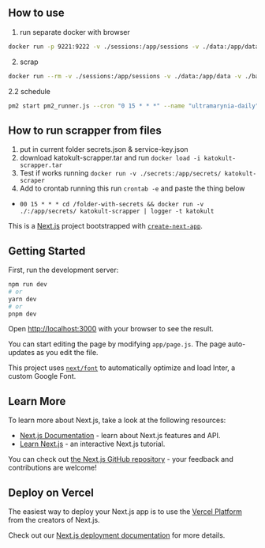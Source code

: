 ## How to use

1. run separate docker with browser 
```bash
docker run -p 9221:9222 -v ./sessions:/app/sessions -v ./data:/app/data -v ./backend-services:/app/backend-services -v ./secrets:/app/secrets/ katokult-scraper node ./backend-services/start-scraper-browser.js
```
2. scrap
```bash
docker run --rm -v ./sessions:/app/sessions -v ./data:/app/data -v ./backend-services:/app/backend-services -v ./secrets:/app/secrets/ katokult-scraper node ./backend-services/start-scraper.js
```
2.2 schedule
```bash
pm2 start pm2_runner.js --cron "0 15 * * *" --name "ultramarynia-daily"
```


## How to run scrapper from files
1. put in current folder secrets.json & service-key.json
2. download katokult-scrapper.tar and run `docker load -i katokult-scrapper.tar`
3. Test if works running  `docker run -v ./secrets:/app/secrets/ katokult-scraper`
4. Add to crontab running this
run `crontab -e` and paste the thing below
- `00 15 * * * cd /folder-with-secrets && docker run -v ./:/app/secrets/ katokult-scrapper | logger -t katokult`


This is a [Next.js](https://nextjs.org/) project bootstrapped with [`create-next-app`](https://github.com/vercel/next.js/tree/canary/packages/create-next-app).

## Getting Started

First, run the development server:

```bash
npm run dev
# or
yarn dev
# or
pnpm dev
```

Open [http://localhost:3000](http://localhost:3000) with your browser to see the result.

You can start editing the page by modifying `app/page.js`. The page auto-updates as you edit the file.

This project uses [`next/font`](https://nextjs.org/docs/basic-features/font-optimization) to automatically optimize and load Inter, a custom Google Font.

## Learn More

To learn more about Next.js, take a look at the following resources:

- [Next.js Documentation](https://nextjs.org/docs) - learn about Next.js features and API.
- [Learn Next.js](https://nextjs.org/learn) - an interactive Next.js tutorial.

You can check out [the Next.js GitHub repository](https://github.com/vercel/next.js/) - your feedback and contributions are welcome!

## Deploy on Vercel

The easiest way to deploy your Next.js app is to use the [Vercel Platform](https://vercel.com/new?utm_medium=default-template&filter=next.js&utm_source=create-next-app&utm_campaign=create-next-app-readme) from the creators of Next.js.

Check out our [Next.js deployment documentation](https://nextjs.org/docs/deployment) for more details.
